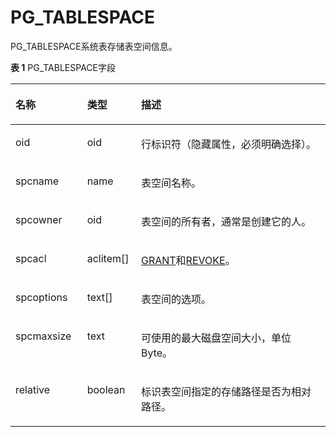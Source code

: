 # PG\_TABLESPACE<a name="ZH-CN_TOPIC_0289901005"></a>

PG\_TABLESPACE系统表存储表空间信息。

**表 1**  PG\_TABLESPACE字段

<a name="zh-cn_topic_0283136645_zh-cn_topic_0237122320_zh-cn_topic_0059778876_t0e636f727ee940ce9c4fe3d08607d732"></a>
<table><thead align="left"><tr id="zh-cn_topic_0283136645_zh-cn_topic_0237122320_zh-cn_topic_0059778876_rb8f54813b5b34fb7b4eec74a3f8ac216"><th class="cellrowborder" valign="top" width="22.759999999999998%" id="mcps1.2.4.1.1"><p id="zh-cn_topic_0283136645_zh-cn_topic_0237122320_zh-cn_topic_0059778876_ac6c318856cec4e67967734cdbe84e08c"><a name="zh-cn_topic_0283136645_zh-cn_topic_0237122320_zh-cn_topic_0059778876_ac6c318856cec4e67967734cdbe84e08c"></a><a name="zh-cn_topic_0283136645_zh-cn_topic_0237122320_zh-cn_topic_0059778876_ac6c318856cec4e67967734cdbe84e08c"></a>名称</p>
</th>
<th class="cellrowborder" valign="top" width="17.11%" id="mcps1.2.4.1.2"><p id="zh-cn_topic_0283136645_zh-cn_topic_0237122320_zh-cn_topic_0059778876_a6dc7600276264a3f8b273d69415ee20c"><a name="zh-cn_topic_0283136645_zh-cn_topic_0237122320_zh-cn_topic_0059778876_a6dc7600276264a3f8b273d69415ee20c"></a><a name="zh-cn_topic_0283136645_zh-cn_topic_0237122320_zh-cn_topic_0059778876_a6dc7600276264a3f8b273d69415ee20c"></a>类型</p>
</th>
<th class="cellrowborder" valign="top" width="60.129999999999995%" id="mcps1.2.4.1.3"><p id="zh-cn_topic_0283136645_zh-cn_topic_0237122320_zh-cn_topic_0059778876_abd3b518d5c90486fa0735b1279bbb127"><a name="zh-cn_topic_0283136645_zh-cn_topic_0237122320_zh-cn_topic_0059778876_abd3b518d5c90486fa0735b1279bbb127"></a><a name="zh-cn_topic_0283136645_zh-cn_topic_0237122320_zh-cn_topic_0059778876_abd3b518d5c90486fa0735b1279bbb127"></a>描述</p>
</th>
</tr>
</thead>
<tbody><tr id="zh-cn_topic_0283136645_zh-cn_topic_0237122320_row128191329135514"><td class="cellrowborder" valign="top" width="22.759999999999998%" headers="mcps1.2.4.1.1 "><p id="zh-cn_topic_0283136645_zh-cn_topic_0237122320_p118201296555"><a name="zh-cn_topic_0283136645_zh-cn_topic_0237122320_p118201296555"></a><a name="zh-cn_topic_0283136645_zh-cn_topic_0237122320_p118201296555"></a>oid</p>
</td>
<td class="cellrowborder" valign="top" width="17.11%" headers="mcps1.2.4.1.2 "><p id="zh-cn_topic_0283136645_zh-cn_topic_0237122320_p2820172911559"><a name="zh-cn_topic_0283136645_zh-cn_topic_0237122320_p2820172911559"></a><a name="zh-cn_topic_0283136645_zh-cn_topic_0237122320_p2820172911559"></a>oid</p>
</td>
<td class="cellrowborder" valign="top" width="60.129999999999995%" headers="mcps1.2.4.1.3 "><p id="zh-cn_topic_0283136645_zh-cn_topic_0237122320_p282092919551"><a name="zh-cn_topic_0283136645_zh-cn_topic_0237122320_p282092919551"></a><a name="zh-cn_topic_0283136645_zh-cn_topic_0237122320_p282092919551"></a>行标识符（隐藏属性，必须明确选择）。</p>
</td>
</tr>
<tr id="zh-cn_topic_0283136645_zh-cn_topic_0237122320_zh-cn_topic_0059778876_rc04470ec89ab4e34b008953f48b78340"><td class="cellrowborder" valign="top" width="22.759999999999998%" headers="mcps1.2.4.1.1 "><p id="zh-cn_topic_0283136645_zh-cn_topic_0237122320_zh-cn_topic_0059778876_a643b8069aeef454794eaf0b59ae1a994"><a name="zh-cn_topic_0283136645_zh-cn_topic_0237122320_zh-cn_topic_0059778876_a643b8069aeef454794eaf0b59ae1a994"></a><a name="zh-cn_topic_0283136645_zh-cn_topic_0237122320_zh-cn_topic_0059778876_a643b8069aeef454794eaf0b59ae1a994"></a>spcname</p>
</td>
<td class="cellrowborder" valign="top" width="17.11%" headers="mcps1.2.4.1.2 "><p id="zh-cn_topic_0283136645_zh-cn_topic_0237122320_zh-cn_topic_0059778876_acb5cd711ad504db1b1542f1c1212b1d1"><a name="zh-cn_topic_0283136645_zh-cn_topic_0237122320_zh-cn_topic_0059778876_acb5cd711ad504db1b1542f1c1212b1d1"></a><a name="zh-cn_topic_0283136645_zh-cn_topic_0237122320_zh-cn_topic_0059778876_acb5cd711ad504db1b1542f1c1212b1d1"></a>name</p>
</td>
<td class="cellrowborder" valign="top" width="60.129999999999995%" headers="mcps1.2.4.1.3 "><p id="zh-cn_topic_0283136645_zh-cn_topic_0237122320_zh-cn_topic_0059778876_af5bf56fc4d6a4b8199baaecd7f62cee3"><a name="zh-cn_topic_0283136645_zh-cn_topic_0237122320_zh-cn_topic_0059778876_af5bf56fc4d6a4b8199baaecd7f62cee3"></a><a name="zh-cn_topic_0283136645_zh-cn_topic_0237122320_zh-cn_topic_0059778876_af5bf56fc4d6a4b8199baaecd7f62cee3"></a>表空间名称。</p>
</td>
</tr>
<tr id="zh-cn_topic_0283136645_zh-cn_topic_0237122320_zh-cn_topic_0059778876_r54671ec163a9400cbc17ae7b6b3fa0db"><td class="cellrowborder" valign="top" width="22.759999999999998%" headers="mcps1.2.4.1.1 "><p id="zh-cn_topic_0283136645_zh-cn_topic_0237122320_zh-cn_topic_0059778876_a0dcf90a82faa4cb18382cdecf1ae0245"><a name="zh-cn_topic_0283136645_zh-cn_topic_0237122320_zh-cn_topic_0059778876_a0dcf90a82faa4cb18382cdecf1ae0245"></a><a name="zh-cn_topic_0283136645_zh-cn_topic_0237122320_zh-cn_topic_0059778876_a0dcf90a82faa4cb18382cdecf1ae0245"></a>spcowner</p>
</td>
<td class="cellrowborder" valign="top" width="17.11%" headers="mcps1.2.4.1.2 "><p id="zh-cn_topic_0283136645_zh-cn_topic_0237122320_zh-cn_topic_0059778876_acb18d67642cb4798b04167b26dc2a6e7"><a name="zh-cn_topic_0283136645_zh-cn_topic_0237122320_zh-cn_topic_0059778876_acb18d67642cb4798b04167b26dc2a6e7"></a><a name="zh-cn_topic_0283136645_zh-cn_topic_0237122320_zh-cn_topic_0059778876_acb18d67642cb4798b04167b26dc2a6e7"></a>oid</p>
</td>
<td class="cellrowborder" valign="top" width="60.129999999999995%" headers="mcps1.2.4.1.3 "><p id="zh-cn_topic_0283136645_zh-cn_topic_0237122320_zh-cn_topic_0059778876_a039f9ab5f5d145aeb5ebbb7af6bbeafe"><a name="zh-cn_topic_0283136645_zh-cn_topic_0237122320_zh-cn_topic_0059778876_a039f9ab5f5d145aeb5ebbb7af6bbeafe"></a><a name="zh-cn_topic_0283136645_zh-cn_topic_0237122320_zh-cn_topic_0059778876_a039f9ab5f5d145aeb5ebbb7af6bbeafe"></a>表空间的所有者，通常是创建它的人。</p>
</td>
</tr>
<tr id="zh-cn_topic_0283136645_zh-cn_topic_0237122320_zh-cn_topic_0059778876_r318b1ed210be46c097edc788c7c37a4e"><td class="cellrowborder" valign="top" width="22.759999999999998%" headers="mcps1.2.4.1.1 "><p id="zh-cn_topic_0283136645_zh-cn_topic_0237122320_zh-cn_topic_0059778876_a9a52ad82b959485987a0c4d4b4aa25e0"><a name="zh-cn_topic_0283136645_zh-cn_topic_0237122320_zh-cn_topic_0059778876_a9a52ad82b959485987a0c4d4b4aa25e0"></a><a name="zh-cn_topic_0283136645_zh-cn_topic_0237122320_zh-cn_topic_0059778876_a9a52ad82b959485987a0c4d4b4aa25e0"></a>spcacl</p>
</td>
<td class="cellrowborder" valign="top" width="17.11%" headers="mcps1.2.4.1.2 "><p id="zh-cn_topic_0283136645_zh-cn_topic_0237122320_zh-cn_topic_0059778876_a1edabd4d8daf48c7a834a3d476d695c4"><a name="zh-cn_topic_0283136645_zh-cn_topic_0237122320_zh-cn_topic_0059778876_a1edabd4d8daf48c7a834a3d476d695c4"></a><a name="zh-cn_topic_0283136645_zh-cn_topic_0237122320_zh-cn_topic_0059778876_a1edabd4d8daf48c7a834a3d476d695c4"></a>aclitem[]</p>
</td>
<td class="cellrowborder" valign="top" width="60.129999999999995%" headers="mcps1.2.4.1.3 "><p id="zh-cn_topic_0283136645_zh-cn_topic_0237122320_zh-cn_topic_0059778876_ad98f6606f3464971a76db2e14000748b"><a name="zh-cn_topic_0283136645_zh-cn_topic_0237122320_zh-cn_topic_0059778876_ad98f6606f3464971a76db2e14000748b"></a><a href="GRANT.md">GRANT</a>和<a href="REVOKE.md">REVOKE</a>。</p>
</td>
</tr>
<tr id="zh-cn_topic_0283136645_zh-cn_topic_0237122320_zh-cn_topic_0059778876_r0329e4dc5ba94fdc812df5362d493cef"><td class="cellrowborder" valign="top" width="22.759999999999998%" headers="mcps1.2.4.1.1 "><p id="zh-cn_topic_0283136645_zh-cn_topic_0237122320_zh-cn_topic_0059778876_aba0d8655714943cbbb8a6439bca6af91"><a name="zh-cn_topic_0283136645_zh-cn_topic_0237122320_zh-cn_topic_0059778876_aba0d8655714943cbbb8a6439bca6af91"></a><a name="zh-cn_topic_0283136645_zh-cn_topic_0237122320_zh-cn_topic_0059778876_aba0d8655714943cbbb8a6439bca6af91"></a>spcoptions</p>
</td>
<td class="cellrowborder" valign="top" width="17.11%" headers="mcps1.2.4.1.2 "><p id="zh-cn_topic_0283136645_zh-cn_topic_0237122320_zh-cn_topic_0059778876_a436a60dcf712482787584a00751ba9bf"><a name="zh-cn_topic_0283136645_zh-cn_topic_0237122320_zh-cn_topic_0059778876_a436a60dcf712482787584a00751ba9bf"></a><a name="zh-cn_topic_0283136645_zh-cn_topic_0237122320_zh-cn_topic_0059778876_a436a60dcf712482787584a00751ba9bf"></a>text[]</p>
</td>
<td class="cellrowborder" valign="top" width="60.129999999999995%" headers="mcps1.2.4.1.3 "><p id="zh-cn_topic_0283136645_zh-cn_topic_0237122320_zh-cn_topic_0059778876_ac4c5b59d01ed46ef82e6fab8f7e9e1d6"><a name="zh-cn_topic_0283136645_zh-cn_topic_0237122320_zh-cn_topic_0059778876_ac4c5b59d01ed46ef82e6fab8f7e9e1d6"></a><a name="zh-cn_topic_0283136645_zh-cn_topic_0237122320_zh-cn_topic_0059778876_ac4c5b59d01ed46ef82e6fab8f7e9e1d6"></a>表空间的选项。</p>
</td>
</tr>
<tr id="zh-cn_topic_0283136645_zh-cn_topic_0237122320_zh-cn_topic_0059778876_radbdad08fcd24f439b1035639b13c8ae"><td class="cellrowborder" valign="top" width="22.759999999999998%" headers="mcps1.2.4.1.1 "><p id="zh-cn_topic_0283136645_zh-cn_topic_0237122320_zh-cn_topic_0059778876_a9eb1c76f2ef048eaac027a679b9a46ea"><a name="zh-cn_topic_0283136645_zh-cn_topic_0237122320_zh-cn_topic_0059778876_a9eb1c76f2ef048eaac027a679b9a46ea"></a><a name="zh-cn_topic_0283136645_zh-cn_topic_0237122320_zh-cn_topic_0059778876_a9eb1c76f2ef048eaac027a679b9a46ea"></a>spcmaxsize</p>
</td>
<td class="cellrowborder" valign="top" width="17.11%" headers="mcps1.2.4.1.2 "><p id="zh-cn_topic_0283136645_zh-cn_topic_0237122320_zh-cn_topic_0059778876_af10535a4e4f3491fa9093c6027f93ebf"><a name="zh-cn_topic_0283136645_zh-cn_topic_0237122320_zh-cn_topic_0059778876_af10535a4e4f3491fa9093c6027f93ebf"></a><a name="zh-cn_topic_0283136645_zh-cn_topic_0237122320_zh-cn_topic_0059778876_af10535a4e4f3491fa9093c6027f93ebf"></a>text</p>
</td>
<td class="cellrowborder" valign="top" width="60.129999999999995%" headers="mcps1.2.4.1.3 "><p id="zh-cn_topic_0283136645_zh-cn_topic_0237122320_zh-cn_topic_0059778876_adf50ab31234a4540aebabb69943c4b7d"><a name="zh-cn_topic_0283136645_zh-cn_topic_0237122320_zh-cn_topic_0059778876_adf50ab31234a4540aebabb69943c4b7d"></a><a name="zh-cn_topic_0283136645_zh-cn_topic_0237122320_zh-cn_topic_0059778876_adf50ab31234a4540aebabb69943c4b7d"></a>可使用的最大磁盘空间大小，单位Byte。</p>
</td>
</tr>
<tr id="zh-cn_topic_0283136645_zh-cn_topic_0237122320_row353819519248"><td class="cellrowborder" valign="top" width="22.759999999999998%" headers="mcps1.2.4.1.1 "><p id="zh-cn_topic_0283136645_zh-cn_topic_0237122320_p17538205112243"><a name="zh-cn_topic_0283136645_zh-cn_topic_0237122320_p17538205112243"></a><a name="zh-cn_topic_0283136645_zh-cn_topic_0237122320_p17538205112243"></a>relative</p>
</td>
<td class="cellrowborder" valign="top" width="17.11%" headers="mcps1.2.4.1.2 "><p id="zh-cn_topic_0283136645_zh-cn_topic_0237122320_p1853913513241"><a name="zh-cn_topic_0283136645_zh-cn_topic_0237122320_p1853913513241"></a><a name="zh-cn_topic_0283136645_zh-cn_topic_0237122320_p1853913513241"></a>boolean</p>
</td>
<td class="cellrowborder" valign="top" width="60.129999999999995%" headers="mcps1.2.4.1.3 "><p id="zh-cn_topic_0283136645_zh-cn_topic_0237122320_p253945111247"><a name="zh-cn_topic_0283136645_zh-cn_topic_0237122320_p253945111247"></a><a name="zh-cn_topic_0283136645_zh-cn_topic_0237122320_p253945111247"></a>标识表空间指定的存储路径是否为相对路径。</p>
</td>
</tr>
</tbody>
</table>


